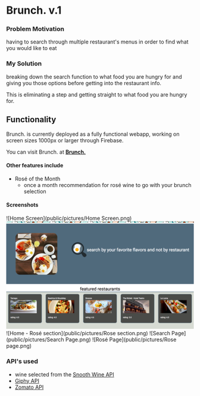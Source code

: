 # Brunch. v.1

### Problem Motivation
having to search through multiple restaurant's menus in order to find what you would like to eat

### My Solution
breaking down the search function to what food you are hungry for and giving you those options before getting into the restaurant info.

This is eliminating a step and getting straight to what food you are hungry for.

## Functionality
Brunch. is currently deployed as a fully functional webapp, working on screen sizes 1000px or larger through Firebase.

You can visit Brunch. at **[Brunch.](https://brunch-app-project-1.firebaseapp.com)**

#### Other features include
* Rosé of the Month
  * once a month recommendation for rosé wine to go with your brunch selection

#### Screenshots

![Home Screen](public/pictures/Home Screen.png)
![Home - Search/Featured section](public/pictures/Search-Featured.png)
![Home - Rosé section](public/pictures/Rose section.png)
![Search Page](public/pictures/Search Page.png)
![Rosé Page](public/pictures/Rose page.png)

### API's used
  * wine selected from the [Snooth Wine API](https://api.snooth.com/)
  * [Giphy API](https://developers.giphy.com/)
  * [Zomato API](https://developers.zomato.com/api)

